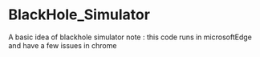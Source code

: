 # BlackHole_Simulator
A basic idea of blackhole simulator
note : this code runs in microsoftEdge and have a few issues in chrome

